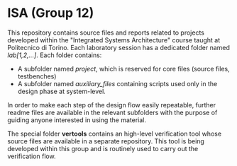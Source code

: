# ISA (Group 12)
This repository contains source files and reports related to projects developed within the "Integrated Systems Architecture" course taught at Politecnico di Torino.
Each laboratory session has a dedicated folder named *lab[1,2,...]*. Each folder contains:
- A subfolder named *project*, which is reserved for core files (source files, testbenches)
- A subfolder named *auxiliary_files* containing scripts used only in the design phase at system-level.

In order to make each step of the design flow easily repeatable, further readme files are available in the relevant subfolders with the purpose of guiding anyone interested in using the material.

The special folder **vertools** contains an high-level verification tool whose source files are available in a separate repository. This tool is being developed within this group and is routinely used to carry out the verification flow.
